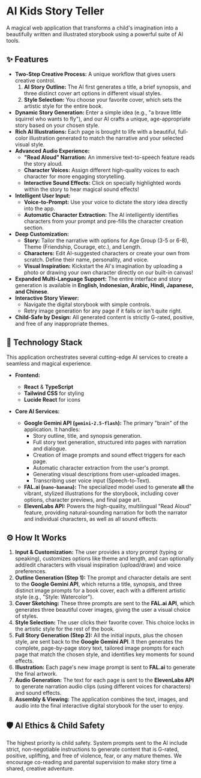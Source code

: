 # AI Kids Story Teller

A magical web application that transforms a child's imagination into a beautifully written and illustrated storybook using a powerful suite of AI tools.

## ✨ Features

-   **Two-Step Creative Process:** A unique workflow that gives users creative control.
    1.  **AI Story Outline:** The AI first generates a title, a brief synopsis, and three distinct cover art options in different visual styles.
    2.  **Style Selection:** You choose your favorite cover, which sets the artistic style for the entire book.
-   **Dynamic Story Generation:** Enter a simple idea (e.g., "a brave little squirrel who wants to fly"), and our AI crafts a unique, age-appropriate story based on your chosen style.
-   **Rich AI Illustrations:** Each page is brought to life with a beautiful, full-color illustration generated to match the narrative and your selected visual style.
-   **Advanced Audio Experience:**
    -   **"Read Aloud" Narration:** An immersive text-to-speech feature reads the story aloud.
    -   **Character Voices:** Assign different high-quality voices to each character for more engaging storytelling.
    -   **Interactive Sound Effects:** Click on specially highlighted words within the story to hear magical sound effects!
-   **Intelligent User Input:**
    -   **Voice-to-Prompt:** Use your voice to dictate the story idea directly into the app.
    -   **Automatic Character Extraction:** The AI intelligently identifies characters from your prompt and pre-fills the character creation section.
-   **Deep Customization:**
    -   **Story:** Tailor the narrative with options for Age Group (3-5 or 6-8), Theme (Friendship, Courage, etc.), and Length.
    -   **Characters:** Edit AI-suggested characters or create your own from scratch. Define their name, personality, and voice.
    -   **Visual Inspiration:** Kickstart the AI's imagination by uploading a photo or drawing your own character directly on our built-in canvas!
-   **Expanded Multi-Language Support:** The entire interface and story generation is available in **English, Indonesian, Arabic, Hindi, Japanese, and Chinese**.
-   **Interactive Story Viewer:**
    -   Navigate the digital storybook with simple controls.
    -   Retry image generation for any page if it fails or isn't quite right.
-   **Child-Safe by Design:** All generated content is strictly G-rated, positive, and free of any inappropriate themes.

## 🚀 Technology Stack

This application orchestrates several cutting-edge AI services to create a seamless and magical experience.

-   **Frontend:**
    -   **React** & **TypeScript**
    -   **Tailwind CSS** for styling
    -   **Lucide React** for icons

-   **Core AI Services:**
    -   **Google Gemini API (`gemini-2.5-flash`):** The primary "brain" of the application. It handles:
        -   Story outline, title, and synopsis generation.
        -   Full story text generation, structured into pages with narration and dialogue.
        -   Creation of image prompts and sound effect triggers for each page.
        -   Automatic character extraction from the user's prompt.
        -   Generating visual descriptions from user-uploaded images.
        -   Transcribing user voice input (Speech-to-Text).
    -   **FAL.ai (`nano-banana`):** The specialized model used to generate **all** the vibrant, stylized illustrations for the storybook, including cover options, character previews, and final page art.
    -   **ElevenLabs API:** Powers the high-quality, multilingual "Read Aloud" feature, providing natural-sounding narration for both the narrator and individual characters, as well as all sound effects.

## ⚙️ How It Works

1.  **Input & Customization:** The user provides a story prompt (typing or speaking), customizes options like theme and length, and can optionally add/edit characters with visual inspiration (upload/draw) and voice preferences.
2.  **Outline Generation (Step 1):** The prompt and character details are sent to the **Google Gemini API**, which returns a title, synopsis, and three distinct image prompts for a book cover, each with a different artistic style (e.g., "Style: Watercolor").
3.  **Cover Sketching:** These three prompts are sent to the **FAL.ai API**, which generates three beautiful cover images, giving the user a visual choice of styles.
4.  **Style Selection:** The user clicks their favorite cover. This choice locks in the artistic style for the rest of the book.
5.  **Full Story Generation (Step 2):** All the initial inputs, plus the chosen style, are sent back to the **Google Gemini API**. It then generates the complete, page-by-page story text, tailored image prompts for each page that match the chosen style, and identifies key moments for sound effects.
6.  **Illustration:** Each page's new image prompt is sent to **FAL.ai** to generate the final artwork.
7.  **Audio Generation:** The text for each page is sent to the **ElevenLabs API** to generate narration audio clips (using different voices for characters) and sound effects.
8.  **Assembly & Viewing:** The application combines the text, images, and audio into the final interactive digital storybook for the user to enjoy.

## 🛡️ AI Ethics & Child Safety

The highest priority is child safety. System prompts sent to the AI include strict, non-negotiable instructions to generate content that is G-rated, positive, uplifting, and free of violence, fear, or any mature themes. We encourage co-reading and parental supervision to make story time a shared, creative adventure.
